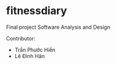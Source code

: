 # fitnessdiary
Final project Software Analysis and Design

Contributor:
  + Trần Phước Hiền
  + Lê Đình Hân



